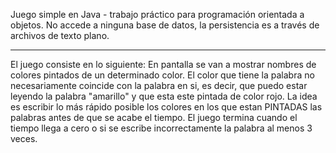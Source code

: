 Juego simple en Java - trabajo práctico para programación orientada a objetos.
No accede a ninguna base de datos, la persistencia es a través de archivos de texto plano.

----------------------------------------------------------------------------------------------

El juego consiste en lo siguiente:
En pantalla se van a mostrar nombres de colores pintados de un determinado color. El color que tiene la palabra no necesariamente coincide con la palabra en si, es decir, que puedo estar leyendo la palabra "amarillo" y que esta este pintada de color rojo. La idea es escribir lo más rápido posible los colores en los que estan PINTADAS las palabras antes de que se acabe el tiempo. El juego termina cuando el tiempo llega a cero o si se escribe incorrectamente la palabra al menos 3 veces.
